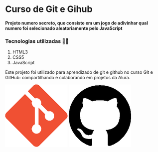 # Curso de Git e Gihub
**Projeto numero secreto, que consiste em um jogo de adivinhar qual numero foi selecionado aleatoriamente pelo JavaScript**

### Tecnologias utilizadas 🚀🚀 

1. HTML3
2. CSS5
3. JavaScript

Este projeto foi utilizado para aprendizado de git e github no curso  Git e GitHub: compartilhando e colaborando em projetos da Alura.

  
![logo do github](https://github.com/danielcosta010/curso-GitHub/blob/main/img/logo__git.png?raw=true) ![logo do github](https://github.com/danielcosta010/curso-GitHub/blob/main/img/logo__github.png)
